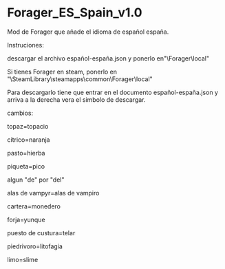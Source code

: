 # Forager_ES_Spain_v1.0
Mod de Forager que añade el idioma de español españa.

Instruciones:

descargar el archivo español-españa.json y ponerlo en"\Forager\local"

Si tienes Forager en steam, ponerlo en "\SteamLibrary\steamapps\common\Forager\local"

Para descargarlo tiene que entrar en el documento español-españa.json y arriva a la derecha vera el simbolo de descargar.

cambios:

topaz=topacio

cítrico=naranja

pasto=hierba

piqueta=pico

algun "de" por "del"

alas de vampyr=alas de vampiro

cartera=monedero

forja=yunque

puesto de custura=telar

piedrivoro=litofagia

limo=slime
